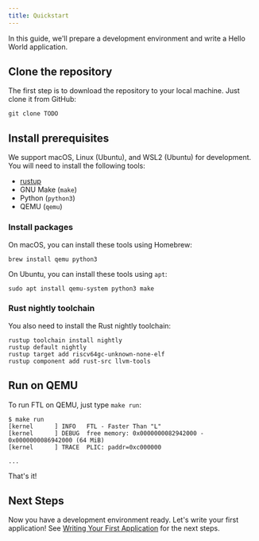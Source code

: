 ```yaml
---
title: Quickstart
---
```


In this guide, we'll prepare a development environment and write a Hello World application.

## Clone the repository

The first step is to download the repository to your local machine. Just clone it from GitHub:

```
git clone TODO
```

## Install prerequisites

We support macOS, Linux (Ubuntu), and WSL2 (Ubuntu) for development. You will need to install the following tools:

- [rustup](https://rustup.rs/)
- GNU Make (`make`)
- Python (`python3`)
- QEMU (`qemu`)

### Install packages

On macOS, you can install these tools using Homebrew:

```
brew install qemu python3
```

On Ubuntu, you can install these tools using `apt`:

```
sudo apt install qemu-system python3 make
```

### Rust nightly toolchain

You also need to install the Rust nightly toolchain:

```
rustup toolchain install nightly
rustup default nightly
rustup target add riscv64gc-unknown-none-elf
rustup component add rust-src llvm-tools
```

## Run on QEMU

To run FTL on QEMU, just type `make run`:

```
$ make run
[kernel      ] INFO   FTL - Faster Than "L"
[kernel      ] DEBUG  free memory: 0x0000000082942000 - 0x0000000086942000 (64 MiB)
[kernel      ] TRACE  PLIC: paddr=0xc000000

...
```

That's it!

## Next Steps

Now you have a development environment ready. Let's write your first application! See [Writing Your First Application](guides/writing-your-first-application.md) for the next steps.
```
